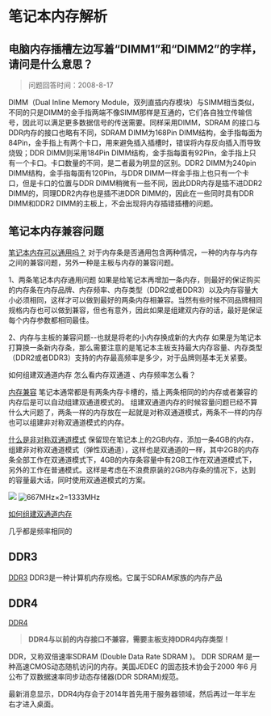 # 笔记本内存解析





## 电脑内存插槽左边写着“DIMM1”和“DIMM2”的字样，请问是什么意思？

>问题回答时间：2008-8-17

DIMM（Dual Inline Memory Module，双列直插内存模块）与SIMM相当类似，不同的只是DIMM的金手指两端不像SIMM那样是互通的，它们各自独立传输信号，因此可以满足更多数据信号的传送需要。同样采用DIMM，SDRAM 的接口与DDR内存的接口也略有不同，SDRAM DIMM为168Pin DIMM结构，金手指每面为84Pin，金手指上有两个卡口，用来避免插入插槽时，错误将内存反向插入而导致烧毁；DDR DIMM则采用184Pin DIMM结构，金手指每面有92Pin，金手指上只有一个卡口。卡口数量的不同，是二者最为明显的区别。DDR2 DIMM为240pin DIMM结构，金手指每面有120Pin，与DDR DIMM一样金手指上也只有一个卡口，但是卡口的位置与DDR DIMM稍微有一些不同，因此DDR内存是插不进DDR2 DIMM的，同理DDR2内存也是插不进DDR DIMM的，因此在一些同时具有DDR DIMM和DDR2 DIMM的主板上，不会出现将内存插错插槽的问题。

## 笔记本内存兼容问题
[笔记本内存可以通用吗？](http://www.pc841.com/wenda/15370.html "2013-07-11")
对于内存条是否通用包含两种情况，一种的内存与内存之间的兼容问题，另外一种是主板与内存的兼容问题。

1、两条笔记本内存通用问题
如果是给笔记本再增加一条内存，则最好的保证购买的内存条在内存品牌、内存频率、内存类型（DDR2或者DDR3）以及内存容量大小必须相同，这样才可以做到最好的两条内存相兼容。当然有些时候不同品牌相同规格内存也可以做到兼容，但也有意外，因此如果是组建双内存的话，最好是保证每个内存参数都相同最佳。

2、内存与主板的兼容问题--也就是将老的小内存换成新的大内存
如果是为笔记本打算换一条新内存条，那么需要注意的是笔记本主板支持最大内存容量、内存类型（DDR2或者DDR3）支持的内存最高频率是多少，对于品牌则基本无关紧要。

如何组建双通道内存 怎么看内存双通道 、内存频率怎么看？


 [内存兼容](http://ask.zol.com.cn/q/34473.html "2012-12-28")
笔记本通常都是有两条内存卡槽的，插上两条相同的的内存或者兼容的内存后是可以自动组建双通道模式的。
组建双通道内存的时候容量问题已经不算什么大问题了，两条一样的内存放在一起就是对称双通道模式，两条不一样的内存也可以组建非对称双通道模式的内存。

[什么是非对称双通道模式](http://ask.zol.com.cn/q/20651.html "2012-03-05")
保留现在笔记本上的2GB内存，添加一条4GB的内存，组建非对称双通道模式（弹性双通道），这样也是双通道的一样，其中2GB的内存条全部工作在双通道模式下，4GB的内存条容量中有2GB工作在双通道模式下，另外的工作在普通模式。这样是考虑在不浪费原装的2GB内存条的情况下，达到的容量最大话，同时使用双通道模式的方案。

![](http://imgk.zol.com.cn/ask/18/17561_39c675b878a53ad9bcb1585da00110a9.jpg)
![667MHz×2=1333MHz](http://imgk.zol.com.cn/ask/18/17559_b8628f337c79e9db7b87f7358cbfddc6.jpg)


[如何组建双通道内存](http://ask.zol.com.cn/q/11220.html "2011")


几乎都是频率相同的



## DDR3
[DDR3](http://baike.baidu.com/view/529890.htm)
DDR3是一种计算机内存规格。它属于SDRAM家族的内存产品


## DDR4
[DDR4](http://baike.baidu.com/view/1372008.htm)
>**DDR4与以前的内存接口不兼容，需要主板支持DDR4内存类型！**

DDR，又称双倍速率SDRAM (Double Data Rate SDRAM )。 DDR SDRAM 是一种高速CMOS动态随机访问的内存。美国JEDEC 的固态技术协会于2000 年6 月公布了双数据速率同步动态存储器(DDR SDRAM)规范。

最新消息显示，DDR4内存会于2014年首先用于服务器领域，然后再过一年半左右才进入桌面。


